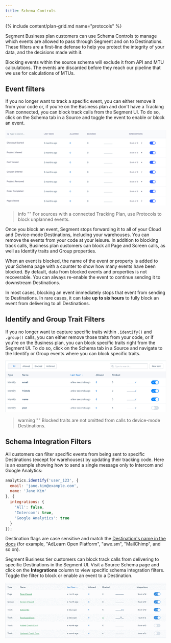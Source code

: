 ```yaml
---
title: Schema Controls
---
```


{% include content/plan-grid.md name="protocols" %}


Segment Business plan customers can use Schema Controls to manage which events are allowed to pass through Segment and on to Destinations. These filters are a first-line defense to help you protect the integrity of your data, and the decisions made with it.

Blocking events within the source schema will exclude it from API and MTU calculations. The events are discarded before they reach our pipeline that we use for calculations of MTUs. 

## Event filters

If you no longer want to track a specific event, you can either remove it from your code or, if you're on the Business plan and don't have a Tracking Plan connected, you can block track calls from the Segment UI. To do so, click on the Schema tab in a Source and toggle the event to enable or block an event.


![Event filters](images/event-filters.png "Event filters in Segment")

> info ""
> For sources with a connected Tracking Plan, use Protocols to block unplanned events.


Once you block an event, Segment stops forwarding it to all of your Cloud and Device-mode Destinations, including your warehouses. You can remove the events from your code at your leisure. In addition to blocking track calls, Business plan customers can block all Page and Screen calls, as well as Identify traits and Group properties.

When an event is blocked, the name of the event or property is added to your Schema page with a counter to show how many events have been blocked. By default, data from blocked events and properties is not recoverable. You can always re-enable the event to continue sending it to downstream Destinations.

In most cases, blocking an event immediately stops that event from sending to Destinations. In rare cases, it can take **up to six hours** to fully block an event from delivering to all Destinations.


## Identify and Group Trait Filters

If you no longer want to capture specific traits within `.identify()` and `.group()` calls, you can either remove those traits from your code, or if you're on the Business plan, you can block specific traits right from the Segment UI. To do so, click on the Schema tab in a Source and navigate to the Identify or Group events where you can block specific traits.


![Blocking traits for a Source](images/disable-trait.gif "Animation showing how to block traits with the toggle switch")

> warning ""
> Blocked traits are not omitted from calls to device-mode Destinations.

## Schema Integration Filters

All customers can filter specific events from being sent to specific Destinations (except for warehouses) by updating their tracking code. Here is an example showing how to send a single message only to Intercom and Google Analytics:

```js
analytics.identify('user_123', {
  email: 'jane.kim@example.com',
  name: 'Jane Kim'
}, {
  integrations: {
    'All': false,
    'Intercom': true,
    'Google Analytics': true
  }
});
```

Destination flags are case sensitive and match the [Destination's name in the docs](/docs/connections/destinations/) (for example, "AdLearn Open Platform", "awe.sm", "MailChimp", and so on).

Segment Business tier customers can block track calls from delivering to specific Destinations in the Segment UI. Visit a Source Schema page and click on the **Integrations** column to view specific schema integration filters. Toggle the filter to block or enable an event to a Destination.


![Schema integration filters](images/asset_d3SRmkWy.gif "Animation showing how to block events with the toggle switch")
